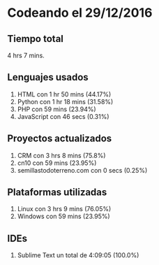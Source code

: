 # Codeando el 29/12/2016

## Tiempo total
4 hrs 7 mins.

## Lenguajes usados
1. HTML con 1 hr 50 mins (44.17%)
1. Python con 1 hr 18 mins (31.58%)
1. PHP con 59 mins (23.94%)
1. JavaScript con 46 secs (0.31%)

## Proyectos actualizados
1. CRM con 3 hrs 8 mins (75.8%)
1. cn10 con 59 mins (23.95%)
1. semillastodoterreno.com con 0 secs (0.25%)

## Plataformas utilizadas
1. Linux con 3 hrs 9 mins (76.05%)
1. Windows con 59 mins (23.95%)

## IDEs
1. Sublime Text un total de 4:09:05 (100.0%)
